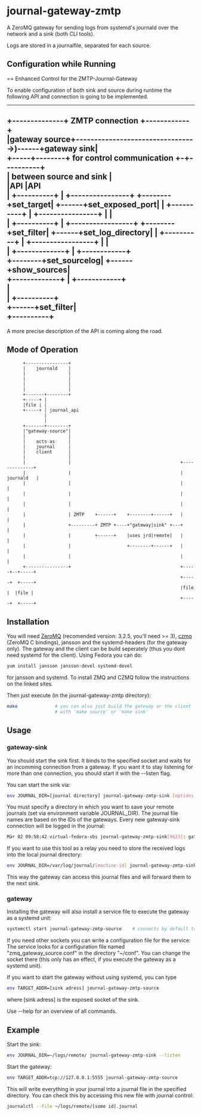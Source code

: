 journal-gateway-zmtp
====================

A ZeroMQ gateway for sending logs from systemd's journald over the network and a sink (both CLI tools).

Logs are stored in a journalfile, separated for each source.

Configuration while Running
---------------------------

== Enhanced Control for the ZMTP-Journal-Gateway

To enable configuration of both sink and source during runtime the following API and connection is going to be implemented.

----
+--------------+     ZMTP connection                     +------------+              
|gateway source+--------------------------------->)------+gateway sink|              
+-----+--------+     for control communication           +-+----------+              
      |              between source and sink               |                         
      |API                                                 |API                      
      |        +----------+                                |      +----------------+ 
      +--------+set_target|                                +------+set_exposed_port| 
      |        +----------+                                |      +----------------+ 
      |                                                    |                         
      |        +----------+                                |      +-----------------+
      +--------+set_filter|                                +------+set_log_directory|
      |        +----------+                                |      +-----------------+
      |                                                    |                         
      |        +-------------+                             |      +------------+     
      +--------+set_sourcelog|                             +------+show_sources|     
               +-------------+                             |      +------------+     
                                                           |                         
                                                           |      +----------+       
                                                           +------+set_filter|       
                                                                  +----------+       
----
A more precise description of the API is coming along the road.

Mode of Operation
-----------------


          +----------------+                                                         
          |    journald    |                                                         
          |                |                                                         
          |                |                                                         
          |                |                                                         
          |                |                                                         
          +-------+--------+                                                         
          +-----+ |                                                                  
          |file | |                                                                  
          +-----+ | journal_api                                                      
                  |                                                                  
                  |                                                                  
          +-------+--------+                                                         
          |"gateway-source"|                                                         
          |                |                                                         
          |    acts as     |                                                         
          |    journal     |                                                         
          |    client      |                                                         
          |                |                                                         
          |                |                                         +--------------+
          |                |                                         |   journald   |
          |                |                                         |              |
          |                |                                         |              |
          |                |                                         |              |
          |                | ZMTP    +------+    +--------+------+   |              |
          |                +---------+ ZMTP +----+"gateway|sink" +---+              |
          |                |         +------+    |uses jrd|remote|   |              |
          |                |                     +--------+------+   |              |
          |                |                                         |              |
          +----------------+                                         +-----+--+-----+
                                                                     +-----+  +-----+
                                                                     |file |  |file |
                                                                     +-----+  +-----+

Installation
------------

You will need [ZeroMQ](http://zeromq.org/intro:get-the-software) (recomended version: 3.2.5, you'll need >= 3), [czmq](https://github.com/zeromq/czmq#toc3-71)  (ZeroMQ C bindings), jansson and the systemd-headers (for the gateway only). The gateway and the client can be build seperately (thus you dont need systemd for the client). Using Fedora you can do:

```bash
yum install jansson jansson-devel systemd-devel
```

for jansson and systemd. To install ZMQ and CZMQ follow the instructions on the linked sites.


Then just execute (in the journal-gateway-zmtp directory):

```bash
make              # you can also just build the gateway or the client 
                  # with 'make source' or 'make sink' 
```

Usage
-----

### gateway-sink

You should start the sink first.
It binds to the specified socket and waits for an incomming connection from a gateway.
If you want it to stay listening for more than one connection, you should start it with the --listen flag.

You can start the sink via:
```bash
env JOURNAL_DIR=[journal directory] journal-gateway-zmtp-sink [options]
```
You must specify a directory in which you want to save your remote journals (set via environment variable JOURNAL_DIR).
The journal file names are based on the IDs of the gateways.
Every new gateway-sink connection will be logged in the journal:

```bash
Mär 02 09:58:42 virtual-fedora-sbs journal-gateway-zmtp-sink[9623]: gateway has a new source, ID: 006B8B4567
```

If you want to use this tool as a relay you need to store the received logs into the local journal directory:
```bash
env JOURNAL_DIR=/var/log/journal/[machine-id] journal-gateway-zmtp-sink
```

This way the gateway can access this journal files and will forward them to the next sink.

### gateway

Installing the gateway will also install a service file to execute the gateway as a systemd unit:

```bash
systemctl start journal-gateway-zmtp-source    # connects by default to "tcp://127.0.0.1:5555"
```

If you need other sockets you can write a configuration file for the service:
The service looks for a configuration file named "zmq_gateway_source.conf" in the directory "~/conf". You can change the socket there (this only has an effect, if you execute the gateway as a systemd unit).

If you want to start the gateway without using systemd, you can type
```bash
env TARGET_ADDR=[sink adress] journal-gateway-zmtp-source
```
where [sink adress] is the exposed socket of the sink.

Use --help for an overview of all commands.

Example
-------

Start the sink:
```bash
env JOURNAL_DIR=~/logs/remote/ journal-gateway-zmtp-sink --listen 
```
Start the gateway:
```bash
env TARGET_ADDR=tcp://127.0.0.1:5555 journal-gateway-zmtp-source
```

This will write everything in your journal into a journal file in the specified directory.
You can check this by accessing this new file with journal control:
```bash
journalctl --file ~/logs/remote/[some id].journal
```
